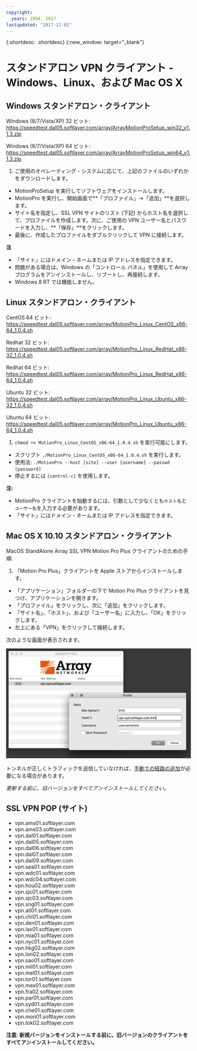 ```yaml
---
copyright:
  years: 1994, 2017
lastupdated: "2017-12-01"
---
```


{:shortdesc: .shortdesc}
{:new_window: target="_blank"}

# スタンドアロン VPN クライアント - Windows、Linux、および Mac OS X

## Windows スタンドアロン・クライアント

Windows (8/7/Vista/XP) 32 ビット:  https://speedtest.dal05.softlayer.com/array/ArrayMotionProSetup_win32_v1.1.3.zip

Windows (8/7/Vista/XP) 64 ビット:  https://speedtest.dal05.softlayer.com/array/ArrayMotionProSetup_win64_v1.1.3.zip

1. ご使用のオペレーティング・システムに応じて、上記のファイルのいずれかをダウンロードします。
* MotionProSetup を実行してソフトウェアをインストールします。
* MotionPro を実行し、開始画面で**「プロファイル」->「追加」**を選択します。
* サイト名を指定し、SSL VPN サイトのリスト (下記) からホスト名を選択して、プロファイルを作成します。次に、ご使用の VPN ユーザー名とパスワードを入力し、**「保存」**をクリックします。
* 最後に、作成したプロファイルをダブルクリックして VPN に接続します。

**注**
 * 「サイト」にはドメイン・ネームまたは IP アドレスを指定できます。
 * 問題がある場合は、Windows の「コントロール パネル」を使用して Array プログラムをアンインストールし、リブートし、再接続します。
 * Windows 8 RT では機能しません。

## Linux スタンドアロン・クライアント

CentOS 64 ビット: https://speedtest.dal05.softlayer.com/array/MotionPro_Linux_CentOS_x86-64_1.0.4.sh

Redhat 32 ビット: https://speedtest.dal05.softlayer.com/array/MotionPro_Linux_RedHat_x86-32_1.0.4.sh

Redhat 64 ビット: https://speedtest.dal05.softlayer.com/array/MotionPro_Linux_RedHat_x86-64_1.0.4.sh

Ubuntu 32 ビット: https://speedtest.dal05.softlayer.com/array/MotionPro_Linux_Ubuntu_x86-32_1.0.4.sh

Ubuntu 64 ビット: https://speedtest.dal05.softlayer.com/array/MotionPro_Linux_Ubuntu_x86-64_1.0.4.sh

1. `chmod +x MotionPro_Linux_CentOS_x86-64_1.0.4.sh` を実行可能にします。
* スクリプト `./MotionPro_Linux_CentOS_x86-64_1.0.4.sh` を実行します。
* 使用法:  `./MotionPro --host [site] --user [username] --passwd [password]`
* 停止するには `[control-c]` を使用します。

**注:**  
 * MotionPro クライアントを始動するには、引数として少なくとも`ホスト名`と`ユーザー名`を入力する必要があります。
 * 「サイト」にはドメイン・ネームまたは IP アドレスを指定できます。

## Mac OS X 10.10 スタンドアロン・クライアント

MacOS StandAlone Array SSL VPN Motion Pro Plus クライアントのための手順:

1. 「Motion Pro Plus」クライアントを Apple ストアからインストールします。
* 「アプリケーション」フォルダーの下で Motion Pro Plus クライアントを見つけ、アプリケーションを開きます。
* 「プロファイル」をクリックし、次に「追加」をクリックします。
* 「サイト名」、「ホスト」、および「ユーザー名」に入力し、「OK」をクリックします。
* 左上にある「VPN」をクリックして接続します。

次のような画面が表示されます。

![図 1](images/snip20170425_1.png)

トンネルが正しくトラフィックを送信していなければ、[手動での経路の追加](https://discussions.apple.com/thread/2735376)が必要になる場合があります。

*更新する前に、旧バージョンをすべてアンインストールしてください。*

## SSL VPN POP (サイト)

* vpn.ams01.softlayer.com
* vpn.ams03.softlayer.com
* vpn.dal01.softlayer.com
* vpn.dal05.softlayer.com
* vpn.dal06.softlayer.com
* vpn.dal07.softlayer.com
* vpn.dal09.softlayer.com
* vpn.sea01.softlayer.com
* vpn.wdc01.softlayer.com
* vpn.wdc04.softlayer.com
* vpn.hou02.softlayer.com
* vpn.sjc01.softlayer.com
* vpn.sjc03.softlayer.com
* vpn.sng01.softlayer.com
* vpn.atl01.softlayer.com
* vpn.chi01.softlayer.com
* vpn.den01.softlayer.com
* vpn.lax01.softlayer.com
* vpn.mia01.softlayer.com
* vpn.nyc01.softlayer.com
* vpn.hkg02.softlayer.com
* vpn.lon02.softlayer.com
* vpn.sao01.softlayer.com
* vpn.mil01.softlayer.com
* vpn.mel01.softlayer.com
* vpn.tor01.softlayer.com
* vpn.mex01.softlayer.com
* vpn.fra02.softlayer.com
* vpn.par01.softlayer.com
* vpn.syd01.softlayer.com
* vpn.che01.softlayer.com
* vpn.mon01.softlayer.com
* vpn.tok02.softlayer.com


**注意: 新規バージョンをインストールする前に、旧バージョンのクライアントをすべてアンインストールしてください。**
